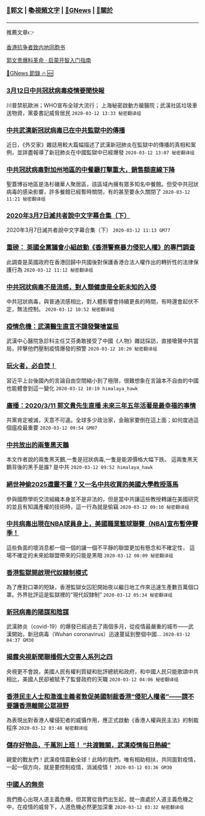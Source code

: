 ###  [:eagle:郭文](https://github.com/ourhimalayas/txt) | [:books:視頻文字](https://github.com/ourhimalayas/txt/blob/master/content/README.md) | [:newspaper:GNews](https://github.com/ourhimalayas/txt/blob/master/content/gnews/README.md) | [:pray:關於](https://github.com/ourhimalayas/home/tree/master/about)
---

推薦文章:point_right:

[香港抗争者致内地同胞书](https://github.com/ourhimalayas/news/blob/master/2019/08/a_letter_from_the_hong_kong_people.md)

[郭文贵爆料革命 · 启蒙开智入门指南](https://github.com/ourhimalayas/txt/issues/1)

[:newspaper:GNews 節錄 :fire: :new:](https://github.com/ourhimalayas/txt/blob/master/content/gnews/README.md) 



### [3月12日中共冠狀病毒疫情要聞快報](/content/gnews/1/README.md)

川普禁航歐洲；WHO宣布全球大流行； 上海秘密啟動方艙醫院；武漢社區垃圾車送物資，黨委書記威脅居民  `2020-03-12 13:33 秘密翻译组`

### [中共武漢新冠狀病毒已在中共監獄中的傳播](/content/gnews/2/README.md)

近日，《外交家》雜誌用較大篇幅描述了武漢新冠肺炎在監獄中的傳播的真相和案例，並詳盡報導了新冠肺炎在中國監獄中已經爆發  `2020-03-12 13:07 秘密翻译组`

### [中共冠狀病毒對加州地區的中餐廳打擊重大，銷售額直線下降](/content/gnews/3/README.md)

聖蓋博谷地區是洛杉磯華人聚居區，該區域內擁有眾多知名中餐館。但受中共冠狀病毒的感染影響，許多餐館已經暫時關閉，有的甚至要永久關閉了  `2020-03-12 11:21 秘密翻译组`

### [2020年3月7日滅共者說中文字幕合集（下）](/content/gnews/4/README.md)

2020年3月7日滅共者說中文字幕合集（下）  `2020-03-12 11:13 GM77`

### [重磅： 英國全黨議會小組啟動《香港警察暴力侵犯人權》的專門調查](/content/gnews/5/README.md)

此調查是英國政府在香港回歸中共國後對保護香港合法人權作出的轉折性的法律保護行為  `2020-03-12 11:12 秘密翻译组`

### [中共冠狀病毒不是流感，對人類健康是全新未知的入侵](/content/gnews/6/README.md)

中共冠狀病毒，與普通流感相比，對人體影響會持續更長的時間，有時還會起伏不定，無法控制。  `2020-03-12 10:52 秘密翻译组`

### [疫情危機：武漢醫生直言不諱發聲嗆當局](/content/gnews/7/README.md)

武漢中心醫院急診科主任艾芬勇敢接受了中國《人物》雜誌採訪，直接嗆聲中共當局，抨擊他們壓制疫情爆發的預警  `2020-03-12 10:20 秘密翻译组`

### [玩火者，必自焚！](/content/gnews/8/README.md)

習近平上台後國內的言論自由空間縮小到了極限，很難想象在言論本不自由的中國也能體會到這一變化  `2020-03-12 10:19 himalaya_hawk`

### [廣播：2020/3/11 郭文貴先生直播 未來三年五年活著是最幸福的事情](/content/gnews/9/README.md)

共黨肯定被滅，天意不可違。全球多少政治家，金融家要倒在這上面；如何度過這個瘟疫最重要  `2020-03-12 09:54 GM07`

### [中共放出的兩隻黑天鵝](/content/gnews/10/README.md)

本文作者說的兩隻黑天鵝,一隻是冠狀病毒,一隻是能源價格大幅下跌。 這兩隻黑天鵝背後的黑手是誰? 是中共  `2020-03-12 09:52 himalaya_hawk`

### [絕世神偷2025還靈不靈？又一名中共收買的美國大學教授落馬](/content/gnews/11/README.md)

參與國際學術交流組織本身並不是非法的，但是當中共讓這些教授轉讓在美國研究的並且有知識產權的技術時，這一行為就是偷竊  `2020-03-12 09:10 秘密翻译组`

### [中共病毒出現在NBA球員身上，美國職業籃球聯賽（NBA)宣布暫停賽季！](/content/gnews/12/README.md)

這些負面的壞消息都一個一個的讓一個不平靜的聯盟更加有懸念和不確定性， 這場不確定的未來給聯盟帶來的只能是黑暗  `2020-03-12 08:09 秘密翻译组`

### [香港監獄開啟現代奴隸制模式](/content/gnews/13/README.md)

為了應對口罩的短缺，香港監獄女囚犯開始夜以繼日地工作來迅速生產數百萬個口罩。外界批評這是監獄裡的“現代奴隸制”  `2020-03-12 05:34 秘密翻译组`

### [新冠病毒的陽謀和陰謀](/content/gnews/14/README.md)

武漢肺炎（covid-19）的爆發已經過去了兩個多月，從疫情最嚴重的城市——武漢開始，新冠病毒（Wuhan coronavirus）迅速蔓延到整個中國...  `2020-03-12 04:37 GM30`

### [揭露央視新聞聯播假大空害人系列之四](/content/gnews/15/README.md)

央視更不會說，美國人民有權利質疑和批評總統和政府，和中國人民只能歌頌中共相比，美國人民卻被賦予了監督政府的天職  `2020-03-12 04:06 秘密翻译组`

### [香港民主人士和激進主義者敦促美國制裁香港“侵犯人權者”——請不要讓香港離開公眾視野](/content/gnews/16/README.md)

為表現出對香港人權侵犯者的威懾作用，應正式啟動《香港人權與民主法》的制裁程序  `2020-03-12 03:48 秘密翻译组`

### [儲存好物品，千萬別上班！ “共渡難關，武漢疫情每日熱線”](/content/gnews/17/README.md)

親愛的戰友們！武漢疫情震動全球！此時的我們，唯有相助相扶，共同面對疫情，一起一個方向，就是要控制疫情，消滅疫情！  `2020-03-12 03:36 GM30`

### [中國人的無奈](/content/gnews/18/README.md)

我們擔心出現人道主義危機，但其實從我們出生起，就一直處於人道主義危機之中，在疫情的威脅下，人道危機必然更加深重  `2020-03-12 03:32 秘密翻译组`

